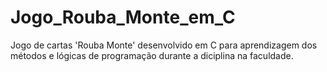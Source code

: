 # Jogo_Rouba_Monte_em_C
 Jogo de cartas 'Rouba Monte' desenvolvido em C para aprendizagem dos métodos e lógicas de programação durante a diciplina na faculdade.
